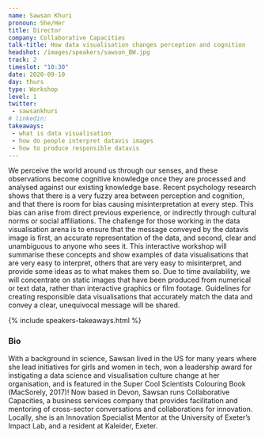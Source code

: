 ```yaml
---
name: Sawsan Khuri
pronoun: She/Her
title: Director
company: Collaborative Capacities
talk-title: How data visualisation changes perception and cognition
headshot: /images/speakers/sawson_BW.jpg
track: 2
timeslot: "10:30"
date: 2020-09-10
day: thurs
type: Workshop
level: 1
twitter:
 - sawsankhuri
# linkedin: 
takeaways:
 - what is data visualisation 
 - how do people interpret datavis images
 - how to produce responsible datavis  
---
```


<p>We perceive the world around us through our senses, and these observations become cognitive knowledge once they are processed and analysed against our existing knowledge base. Recent psychology research shows that there is a very fuzzy area between perception and cognition, and that there is room for bias causing misinterpretation at every step. This bias can arise from direct previous experience, or indirectly through cultural norms or social affiliations. The challenge for those working in the data visualisation arena is to ensure that the message conveyed by the datavis image is first, an accurate representation of the data, and second, clear and unambiguous to anyone who sees it.
This interactive workshop will summarise these concepts and show examples of data visualisations that are very easy to interpret, others that are very easy to misinterpret, and provide some ideas as to what makes them so. Due to time availability, we will concentrate on static images that have been produced from numerical or text data, rather than interactive graphics or film footage. Guidelines for creating responsible data visualisations that accurately match the data and convey a clear, unequivocal message will be shared.</p>

{% include speakers-takeaways.html %}

<h3>Bio</h3>
<p>With a background in science, Sawsan lived in the US for many years where she lead initiatives for girls and women in tech, won a leadership award for instigating a data science and visualisation culture change at her organisation, and is featured in the Super Cool Scientists Colouring Book (MacSorely, 2017)!
Now based in Devon, Sawsan runs Collaborative Capacities, a business services company that provides facilitation and mentoring of cross-sector conversations and collaborations for innovation. Locally, she is an Innovation Specialist Mentor at the University of Exeter’s Impact Lab, and a resident at Kaleider, Exeter.
</p>